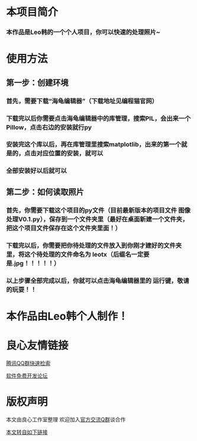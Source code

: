# 本项目简介
### 本作品是Leo韩的一个个人项目，你可以快速的处理照片~
# 使用方法
## 第一步：创建环境
### 首先，需要下载“海龟编辑器”（下载地址见编程猫官网）
### 下载完以后你需要点击海龟编辑器中的库管理，搜索PIL，会出来一个Pillow，点击右边的安装就行py
### 安装完这个库以后，再在库管理里搜索matplotlib，出来的第一个就是的，点击对应位置的安装，就可以
### 全部安装好以后就可以
## 第二步：如何读取照片
### 首先，你需要下载这个项目的py文件（目前最新版本的项目文件 图像处理V0.1.py），保存到一个文件夹里（最好在桌面新建一个文件夹，把这个项目文件保存在这个文件夹里面！）
### 下载完以后，你需要把你待处理的文件放入到你刚才建好的文件夹里，将这个待处理的文件命名为 leotx（后缀名一定要是.jpg！！！！！）
### 以上步骤全部完成以后，你就可以点击海龟编辑器里的 运行键，敬请的玩耍！！
# 本作品由Leo韩个人制作！


 # 良心友情链接

[腾讯QQ群快速检索](http://u.720life.cn/s/8cf73f7c)

[软件免费开发论坛](http://u.720life.cn/s/bbb01dc0)

# 版权声明 

本文由良心工作室整理 欢迎加入[官方交流Q群](https://u.720life.cn/s/f2316816)谈合作

[本文转自如下链接](http://u.720life.cn/g/2e71d0f0a5c601172267ba20d3a43c6e48ff31bb8ef1918c73a927b9f262900223261a2b3d51c30276bb423557fcc1e61766ef5ef28161b0d9b71e8d8f78c8d2)